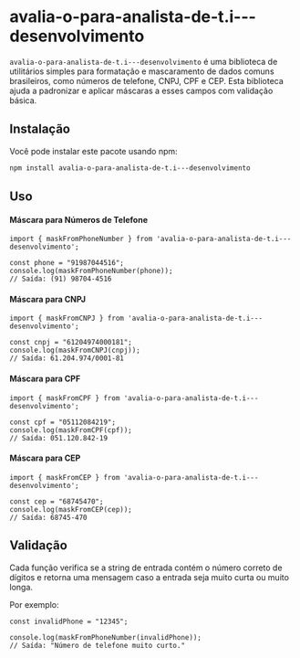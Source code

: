 # avalia-o-para-analista-de-t.i---desenvolvimento

`avalia-o-para-analista-de-t.i---desenvolvimento` é uma biblioteca de utilitários simples para formatação e mascaramento de dados comuns brasileiros, como números de telefone, CNPJ, CPF e CEP. Esta biblioteca ajuda a padronizar e aplicar máscaras a esses campos com validação básica.

## Instalação

Você pode instalar este pacote usando npm:

```bash
npm install avalia-o-para-analista-de-t.i---desenvolvimento
```

## Uso
#### Máscara para Números de Telefone

```
import { maskFromPhoneNumber } from 'avalia-o-para-analista-de-t.i---desenvolvimento';

const phone = "91987044516";
console.log(maskFromPhoneNumber(phone)); 
// Saída: (91) 98704-4516
```

#### Máscara para CNPJ
```
import { maskFromCNPJ } from 'avalia-o-para-analista-de-t.i---desenvolvimento';

const cnpj = "61204974000181";
console.log(maskFromCNPJ(cnpj)); 
// Saída: 61.204.974/0001-81
```

#### Máscara para CPF
```
import { maskFromCPF } from 'avalia-o-para-analista-de-t.i---desenvolvimento';

const cpf = "05112084219";
console.log(maskFromCPF(cpf)); 
// Saída: 051.120.842-19
```

#### Máscara para CEP
```
import { maskFromCEP } from 'avalia-o-para-analista-de-t.i---desenvolvimento';

const cep = "68745470";
console.log(maskFromCEP(cep)); 
// Saída: 68745-470
```

## Validação
Cada função verifica se a string de entrada contém o número correto de dígitos e retorna uma mensagem caso a entrada seja muito curta ou muito longa.

Por exemplo:

```
const invalidPhone = "12345";

console.log(maskFromPhoneNumber(invalidPhone)); 
// Saída: "Número de telefone muito curto."
```